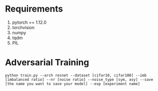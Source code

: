 # Requirements
1. pytorch == 1.12.0
2. torchvision
3. numpy
4. tqdm
5. PIL

# Adversarial Training

``python train.py --arch resnet
--dataset [cifar10, cifar100] --imb [imbalanced ratio] --nr [noise ratio]
--noise_type [sym, asy] --save [the name you want to save your model]
--exp [experiment name]``




